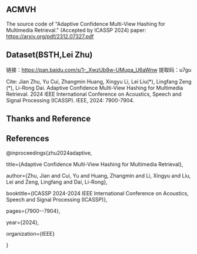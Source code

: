 
## ACMVH
The source code of "Adaptive Confidence Multi-View Hashing for Multimedia Retrieval." (Accepted by ICASSP 2024)
paper: https://arxiv.org/pdf/2312.07327.pdf

## Dataset(BSTH,Lei Zhu)
  链接：https://pan.baidu.com/s/1-_XwzUb8w-UMupa_U6aWnw 提取码：u7gu

Cite:
Jian Zhu, Yu Cui, Zhangmin Huang, Xingyu Li, Lei Liu(\*), Lingfang Zeng (\*), Li-Rong Dai. Adaptive Confidence Multi-View Hashing for Multimedia Retrieval. 2024 IEEE International Conference on Acoustics, Speech and Signal Processing (ICASSP). IEEE, 2024: 7900-7904.

## Thanks and Reference
## References
@inproceedings{zhu2024adaptive,

title={Adaptive Confidence Multi-View Hashing for Multimedia Retrieval},

author={Zhu, Jian and Cui, Yu and Huang, Zhangmin and Li, Xingyu and Liu, Lei and Zeng, Lingfang and Dai, Li-Rong},

booktitle={ICASSP 2024-2024 IEEE International Conference on Acoustics, Speech and Signal Processing (ICASSP)},

pages={7900--7904},

year={2024},

organization={IEEE}

}
